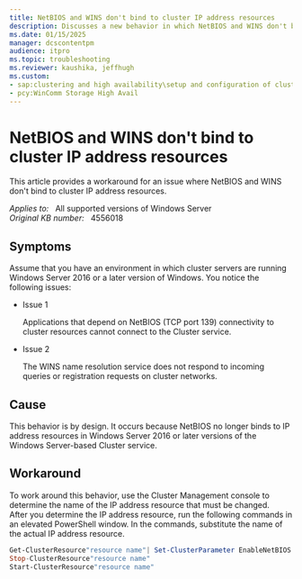 ```yaml
---
title: NetBIOS and WINS don't bind to cluster IP address resources
description: Discusses a new behavior in which NetBIOS and WINS don't bind to cluster IP address resources
ms.date: 01/15/2025
manager: dcscontentpm
audience: itpro
ms.topic: troubleshooting
ms.reviewer: kaushika, jeffhugh
ms.custom:
- sap:clustering and high availability\setup and configuration of clustered services and applications
- pcy:WinComm Storage High Avail
---
```

# NetBIOS and WINS don't bind to cluster IP address resources

This article provides a workaround for an issue where NetBIOS and WINS don't bind to cluster IP address resources.

_Applies to:_ &nbsp; All supported versions of Windows Server  
_Original KB number:_ &nbsp; 4556018

## Symptoms

Assume that you have an environment in which cluster servers are running Windows Server 2016 or a later version of Windows. You notice the following issues:

- Issue 1

    Applications that depend on NetBIOS (TCP port 139) connectivity to cluster resources cannot connect to the Cluster service.

- Issue 2

    The WINS name resolution service does not respond to incoming queries or registration requests on cluster networks.

## Cause

This behavior is by design. It occurs because NetBIOS no longer binds to IP address resources in Windows Server 2016 or later versions of the Windows Server-based Cluster service.

## Workaround

To work around this behavior, use the Cluster Management console to determine the name of the IP address resource that must be changed.  
After you determine the IP address resource, run the following commands in an elevated PowerShell window. In the commands, substitute the name of the actual IP address resource.  

```powershell
Get-ClusterResource"resource name"| Set-ClusterParameter EnableNetBIOS 1
Stop-ClusterResource"resource name"
Start-ClusterResource"resource name"
```
